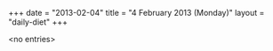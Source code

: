 +++
date = "2013-02-04"
title = "4 February 2013 (Monday)"
layout = "daily-diet"
+++


\<no entries\>
